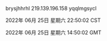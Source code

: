 brysjhhrhl 219.139.196.158 yqqlmgsycl

2022年 06月 25日 星期六 22:50:02 CST

2022年 06月 25日 星期六 14:50:02 GMT
